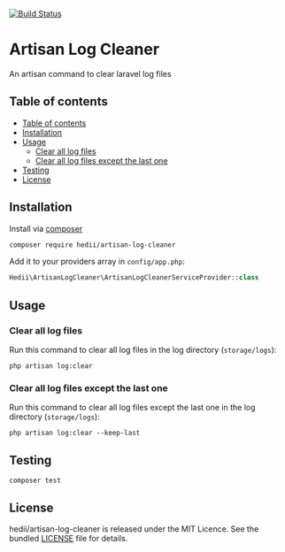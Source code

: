 [![Build Status](https://travis-ci.org/hedii/artisan-log-cleaner.svg?branch=master)](https://travis-ci.org/hedii/artisan-log-cleaner)

# Artisan Log Cleaner

An artisan command to clear laravel log files

## Table of contents

- [Table of contents](#table-of-contents)
- [Installation](#installation)
- [Usage](#usage)
  - [Clear all log files](#clear-all-log-files)
  - [Clear all log files except the last one](#clear-all-log-files-except-the-last-one)
- [Testing](#testing)
- [License](#license)

## Installation

Install via [composer](https://getcomposer.org/doc/00-intro.md)

```sh
composer require hedii/artisan-log-cleaner
```

Add it to your providers array in `config/app.php`:

```php
Hedii\ArtisanLogCleaner\ArtisanLogCleanerServiceProvider::class
```

## Usage

### Clear all log files

Run this command to clear all log files in the log directory (`storage/logs`):

```
php artisan log:clear
```

### Clear all log files except the last one

Run this command to clear all log files except the last one in the log directory (`storage/logs`):

```
php artisan log:clear --keep-last
```

## Testing

```
composer test
```

## License

hedii/artisan-log-cleaner is released under the MIT Licence. See the bundled [LICENSE](https://github.com/hedii/artisan-log-cleaner/blob/master/LICENSE.md) file for details.
